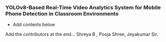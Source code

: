 ### YOLOv8-Based Real-Time Video Analytics System for Mobile Phone Detection in Classroom Environments

- Add contents below

Add the contributors at the end...
Shreya B , Pooja Shree, Jeyakumar Sir.

